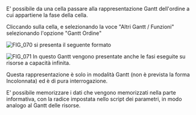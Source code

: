 E' possibile da una cella passare alla rappresentazione Gantt dell'ordine a cui appartiene la fase della cella.

Cliccando sulla cella, e selezionando la voce "Altri Gantt / Funzioni" selezionando l'opzione "Gantt Ordine"

![FIG_070](http://doc.smeup.com/immagini/MBDOC_OPE-S5IRIS_ORD/FIG_070.png)
si presenta il seguente formato

![FIG_071](http://doc.smeup.com/immagini/MBDOC_OPE-S5IRIS_ORD/FIG_071.png)
In questo Gantt vengono presentate anche le fasi eseguite su risorse a capacità infinita.

Questa rappresentazione è solo in modalità Gantt (non è prevista la forma Incolonnata) ed è di pura interrogazione.

E' possibile memorizzare i dati che vengono memorizzati nella parte informativa, con la radice impostata nello script dei parametri, in modo analogo al Gantt delle risorse.
